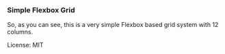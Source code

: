 ### Simple Flexbox Grid

So, as you can see, this is a very simple Flexbox based grid system with 12 columns.

License: MIT
